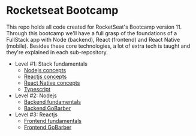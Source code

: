 # Rocketseat Bootcamp

This repo holds all code created for RocketSeat's Bootcamp version 11. Through this bootcamp we'll have a full grasp of the foundations of a FullStack app with Node (backend), React (frontend) and React Native (mobile). Besides these core technologies, a lot of extra tech is taught and they're explained in each sub-repository.

- Level #1: Stack fundamentals
  - [Nodejs concepts](level1/backend)
  - [Reactjs concepts](level1/frontend)
  - [React Native concepts](level1/mobile)
  - [Typescript](level1/typescript)
- Level #2: Nodejs
  - [Backend fundamentals](level2/backend-fundamentals)
  - [Backend GoBarber](level2/backend-gobarber)
- Level #3: Reactjs
  - [Frontend fundamentals](level3/frontend-fundamentals)
  - [Frontend GoBarber](level3/frontend-gobarber)
